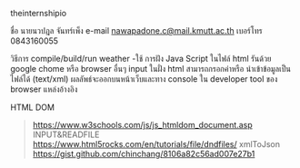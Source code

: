 ﻿theinternshipio

ชื่อ นายนวปฎล จันทร์เพ็ง
e-mail nawapadone.c@mail.kmutt.ac.th
เบอร์โทร 0843160055

วิธีการ compile/build/run
weather
-ใช้ การฝัง Java Script ในไฟล์ html รันด้วย google chome หรือ browser อื่นๆ 
input ในฝั่ง html สามารถกรอกค่าหรือ นำเข้าข้อมูลเป็นไฟล์ได้ (text/xml)
ผลลัพธ์จะออกบนหน้าเว็บและทาง console ใน developer tool ของ browser 
แหล่งอ้างอิง

HTML DOM
>https://www.w3schools.com/js/js_htmldom_document.asp
INPUT&READFILE
>https://www.html5rocks.com/en/tutorials/file/dndfiles/
xmlToJson
https://gist.github.com/chinchang/8106a82c56ad007e27b1
